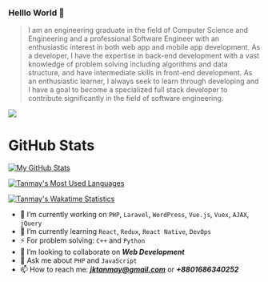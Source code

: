 ### Helllo World 👋

<!--
**tanmayjay/tanmayjay** is a ✨ _special_ ✨ repository because its `README.md` (this file) appears on your GitHub profile.
-->

> I am an engineering graduate in the field of Computer Science and Engineering and a professional Software Engineer with an enthusiastic interest in both web app and mobile app development. As a developer, I have the expertise in back-end development with a vast knowledge of problem solving including algorithms and data structure, and have intermediate skills in front-end development. As an enthusiastic learner, I always seek to learn through developing and I have a goal to become a specialized full stack developer to contribute significantly in the field of software engineering. 

<a href="https://github.com/antonkomarev/github-profile-views-counter">
    <img src="https://komarev.com/ghpvc/?username=tanmayjay">
</a>


# GitHub Stats

[![My GitHub Stats](https://github-readme-stats.vercel.app/api?username=tanmayjay&theme=react&show_icons=true&private=true&include_all_commits=true&border_radius=4&count_private=true)](https://github.com/tanmayjay)

[![Tanmay's Most Used Languages](https://github-readme-stats.vercel.app/api/top-langs/?username=tanmayjay&private=true&theme=react&count_private=true&show_icons=true)](https://github.com/tanmayjay)

[![Tanmay's Wakatime Statistics](https://github-readme-stats.vercel.app/api/wakatime?username=tanmayjay&theme=react&count_private=true&show_icons=true)](https://github.com/tanmayjay)

- 🔭 I’m currently working on `PHP`, `Laravel`, `WordPress`, `Vue.js`, `Vuex`, `AJAX`, `jQuery`
- 🌱 I’m currently learning `React`, `Redux`, `React Native`, `DevOps`
- ⚡ For problem solving: `C++` and `Python`
- 👯 I’m looking to collaborate on ***Web Development***
- 💬 Ask me about `PHP` and `JavaScript`
- 📫 How to reach me: ***jktanmay@gmail.com*** or ***+8801686340252***
